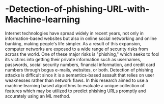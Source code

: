 # -Detection-of-phishing-URL-with-Machine-learning
Internet technologies have spread widely in recent years, not only in information-based websites but also in online social networking and online banking, making people's life simpler. As a result of this expansion, computer networks are exposed to a wide range of security risks from across the world. One of these major risks is "phishing," which seeks to fool its victims into getting their private information such as usernames, passwords, social security numbers, financial information, and credit card numbers through bogus e-mails, websites, or both. Detection of phishing attacks is difficult since it is a semantics-based assault that relies on user weaknesses rather than network flaws. In this research aimed to use a machine learning based algorithms to evaluate a unique collection of features which may be utilized to predict phishing URLs promptly and accurately using an ML method.
